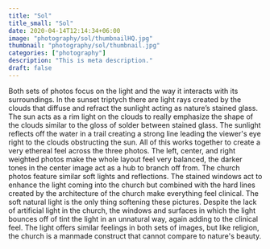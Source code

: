 ```yaml
---
title: "Sol"
title_small: "Sol"
date: 2020-04-14T12:14:34+06:00
image: "photography/sol/thumbnailHQ.jpg"
thumbnail: "photography/sol/thumbnail.jpg"
categories: ["photography"]
description: "This is meta description."
draft: false
---
```


Both sets of photos focus on the light and the way it interacts with its surroundings. In the sunset triptych there are light rays created by the clouds that diffuse and refract the sunlight acting as nature’s stained glass. The sun acts as a rim light on the clouds to really emphasize the shape of the clouds similar to the gloss of solder between stained glass. The sunlight reflects off the water in a trail creating a strong line leading the viewer's eye right to the clouds obstructing the sun. All of this works together to create a very ethereal feel across the three photos. The left, center, and right weighted photos make the whole layout feel very balanced, the darker tones in the center image act as a hub to branch off from. The church photos feature similar soft lights and reflections. The stained windows act to enhance the light coming into the church but combined with the hard lines created by the architecture of the church make everything feel clinical. The soft natural light is the only thing softening these pictures. Despite the lack of artificial light in the church, the windows and surfaces in which the light bounces off of tint the light in an unnatural way, again adding to the clinical feel. The light offers similar feelings in both sets of images, but like religion, the church is a manmade construct that cannot compare to nature's beauty.

<p><img src="/photography/sol/_DSC3432-hdr.jpg" alt="" style="display: block; margin: 1.0em; max-width: 100%;"></p>
<p><img src="/photography/sol/_DSC3666-hdr_01.jpg" alt="" style="display: block; margin: 1.0em; max-width: 100%;"></p>
<p><img src="/photography/sol/_DSC3812-hdr.jpg" alt="" style="display: block; margin: 1.0em; max-width: 100%;"></p>

<p><img src="/photography/sol/_DSC2749_01.jpg" alt="" style="display: block; margin: 1.0em; max-width: 100%;"></p>
<p><img src="/photography/sol/_DSC2834_01.jpg" alt="" style="display: block; margin: 1.0em; max-width: 100%;"></p>
<p><img src="/photography/sol/_DSC2845.jpg" alt="" style="display: block; margin: 1.0em; max-width: 100%;"></p>
<p><img src="/photography/sol/_DSC2858_01.jpg" alt="" style="display: block; margin: 1.0em; max-width: 100%;"></p>
<p><img src="/photography/sol/_DSC2862_01.jpg" alt="" style="display: block; margin: 1.0em; max-width: 100%;"></p>
